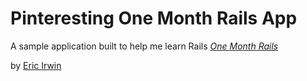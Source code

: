 # Pinteresting One Month Rails App

A sample application built to help me learn Rails
[*One Month Rails*](http://onemonthrails.com)

by [Eric Irwin](http://jpgsrc.com)